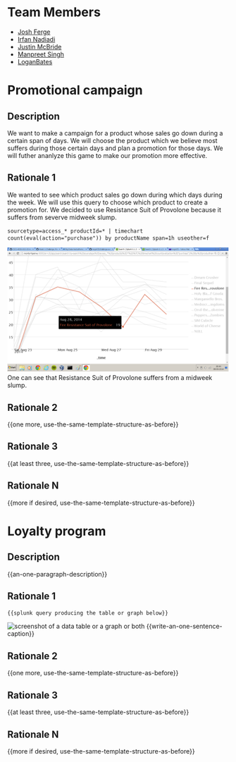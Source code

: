 # Team Members

* [Josh Ferge](https://github.com/JoshFerge)
* [Irfan Nadiadi](https://github.com/Irfann1)
* [Justin McBride](https://github.com/dare599z)
* [Manpreet Singh](https://github.com/msg425)
* [LoganBates](https://github.com/LoganBates)

# Promotional campaign

## Description
We want to make a campaign for a product whose sales go down during a certain span of days. We will choose the product which we believe most suffers during those certain days and plan a promotion for those days. We will futher ananlyze this game to make our promotion more effective. 


## Rationale 1
We wanted to see which product sales go down during which days during the week. We will use this query to choose which product to create a promotion for. We decided to use Resistance Suit of Provolone because it suffers from severve midweek slump.
```
sourcetype=access_* productId=* | timechart count(eval(action="purchase")) by productName span=1h useother=f
```
![screenshot of a data table or a graph or both](Hack1.png?raw=true) 
One can see that Resistance Suit of Provolone suffers from a midweek slump.

## Rationale 2

{{one more, use-the-same-template-structure-as-before}}

## Rationale 3

{{at least three, use-the-same-template-structure-as-before}}

## Rationale N

{{more if desired, use-the-same-template-structure-as-before}}

# Loyalty program

## Description
{{an-one-paragraph-description}}

## Rationale 1

```
{{splunk query producing the table or graph below}}
```
![screenshot of a data table or a graph or both](image.png?raw=true) 
{{write-an-one-sentence-caption}}

## Rationale 2

{{one more, use-the-same-template-structure-as-before}}

## Rationale 3

{{at least three, use-the-same-template-structure-as-before}}

## Rationale N

{{more if desired, use-the-same-template-structure-as-before}}
